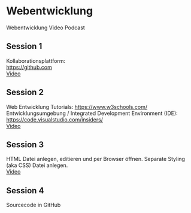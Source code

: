 # Webentwicklung
Webentwicklung Video Podcast

## Session 1
Kollaborationsplattform:  
https://github.com   
[Video](https://www.youtube.com/watch?v=q5GzYgUNR_4)  

## Session 2
Web Entwicklung Tutorials: https://www.w3schools.com/    
Entwicklungsumgebung / Integrated Development Environment (IDE):  
https://code.visualstudio.com/insiders/   
[Video](https://www.youtube.com/watch?v=ocjYXat_6CI)  

## Session 3
HTML Datei anlegen, editieren und per Browser öffnen. Separate Styling (aka CSS) Datei anlegen.  
[Video](https://www.youtube.com/watch?v=FQkk9E3XQ2o)  

## Session 4
Sourcecode in GitHub

